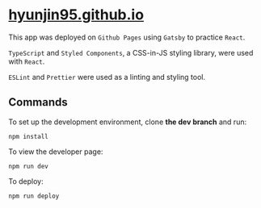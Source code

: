 # [hyunjin95.github.io](https://hyunjin95.github.io)

This app was deployed on `Github Pages` using `Gatsby` to practice `React`.

`TypeScript` and `Styled Components`, a CSS-in-JS styling library, were used with `React`.

`ESLint` and `Prettier` were used as a linting and styling tool.

## Commands

To set up the development environment, clone **the dev branch** and run:

```shell
npm install
```

To view the developer page:

```shell
npm run dev
```

To deploy:

```shell
npm run deploy
```

